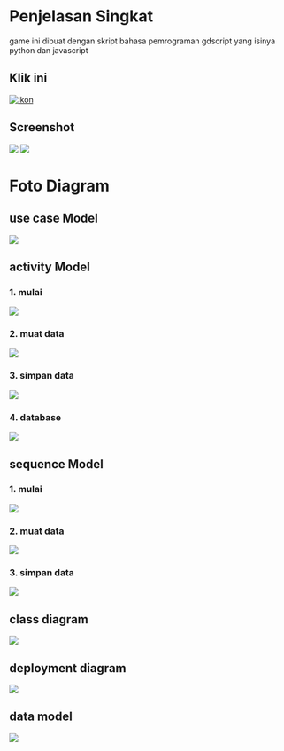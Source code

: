 # Penjelasan Singkat
game ini dibuat dengan skript bahasa pemrograman gdscript yang isinya python dan javascript

## Klik ini
[![ikon](gambar/pp.png)](https://pind0.itch.io/alphapic)

## Screenshot
![](gambar/desdf.png)
![](gambar/bnm.png)

# Foto Diagram
## use case Model
![](foto_v5/ucm%20v/uc.png)

## activity Model
### 1. mulai
![](foto_v5/act%20v/activity%20mulai.png)
### 2. muat data
![](foto_v5/act%20v/activity%20muat%20data.png)
### 3. simpan data
![](foto_v5/act%20v/activity%20simpan%20data.png)
### 4. database
![](foto_v5/act%20v/activity%20database.png)

## sequence Model
### 1. mulai
![](foto_v5/sqm%20v/Sequence%20mulai.png)
### 2. muat data
![](foto_v5/sqm%20v/Sequence%20muat%20data.png)
### 3. simpan data
![](foto_v5/sqm%20v/Sequence%20simpan%20data.png)

## class diagram
![](foto_v5/cls%20v/Class%20Model.png)

## deployment diagram
![](foto_v5/deploy%20v/Deployment%20Model.png)

## data model
![](foto_v5/data%20model%20v/Data%20Model.png)
